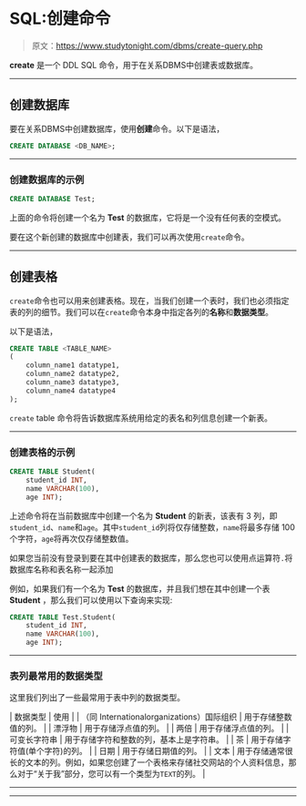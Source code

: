 # SQL:创建命令

> 原文：<https://www.studytonight.com/dbms/create-query.php>

**create** 是一个 DDL SQL 命令，用于在关系DBMS中创建表或数据库。

* * *

## 创建数据库

要在关系DBMS中创建数据库，使用**创建**命令。以下是语法，

```sql
CREATE DATABASE <DB_NAME>;
```

* * *

### 创建数据库的示例

```sql
CREATE DATABASE Test;
```

上面的命令将创建一个名为 **Test** 的数据库，它将是一个没有任何表的空模式。

要在这个新创建的数据库中创建表，我们可以再次使用`create`命令。

* * *

## 创建表格

`create`命令也可以用来创建表格。现在，当我们创建一个表时，我们也必须指定表的列的细节。我们可以在`create`命令本身中指定各列的**名称**和**数据类型**。

以下是语法，

```sql
CREATE TABLE <TABLE_NAME>
(
    column_name1 datatype1,
    column_name2 datatype2,
    column_name3 datatype3,
    column_name4 datatype4
);
```

`create` table 命令将告诉数据库系统用给定的表名和列信息创建一个新表。

* * *

### 创建表格的示例

```sql
CREATE TABLE Student(
    student_id INT, 
    name VARCHAR(100), 
    age INT);
```

上述命令将在当前数据库中创建一个名为 **Student** 的新表，该表有 3 列，即`student_id`、`name`和`age`。其中`student_id`列将仅存储整数，`name`将最多存储 100 个字符，`age`将再次仅存储整数值。

如果您当前没有登录到要在其中创建表的数据库，那么您也可以使用点运算符`.`将数据库名称和表名称一起添加

例如，如果我们有一个名为 **Test** 的数据库，并且我们想在其中创建一个表 **Student** ，那么我们可以使用以下查询来实现:

```sql
CREATE TABLE Test.Student(
    student_id INT, 
    name VARCHAR(100), 
    age INT);
```

* * *

### 表列最常用的数据类型

这里我们列出了一些最常用于表中列的数据类型。

| 数据类型 | 使用 |
| （同 Internationalorganizations）国际组织 | 用于存储整数值的列。 |
| 漂浮物 | 用于存储浮点值的列。 |
| 两倍 | 用于存储浮点值的列。 |
| 可变长字符串 | 用于存储字符和整数的列，基本上是字符串。 |
| 茶 | 用于存储字符值(单个字符)的列。 |
| 日期 | 用于存储日期值的列。 |
| 文本 | 用于存储通常很长的文本的列。例如，如果您创建了一个表格来存储社交网站的个人资料信息，那么对于“关于我”部分，您可以有一个类型为`TEXT`的列。 |

* * *

* * *